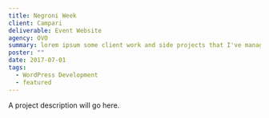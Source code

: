 ```yaml
---
title: Negroni Week
client: Campari
deliverable: Event Website
agency: OVO
summary: lorem ipsum some client work and side projects that I've managed to capture images and words for.
poster: ""
date: 2017-07-01
tags:
  - WordPress Development
  - featured
---
```


A project description will go here.
